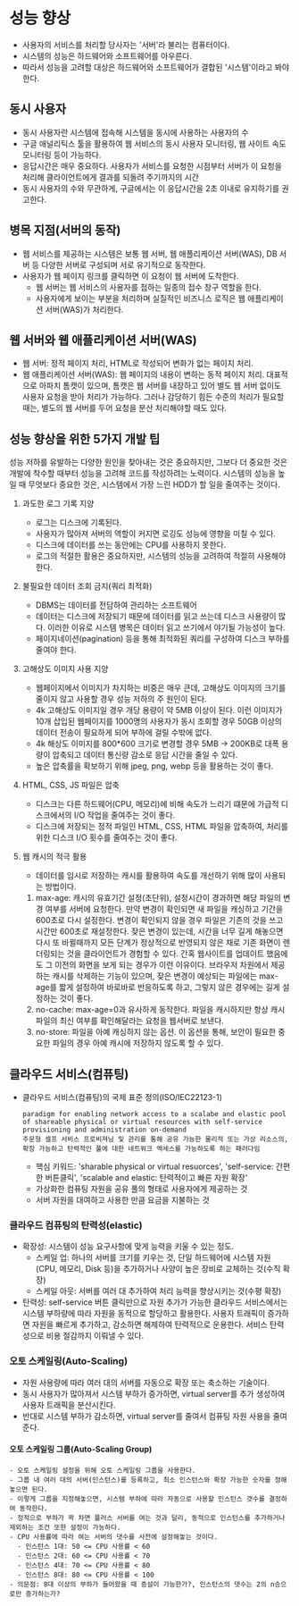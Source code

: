 # 성능 향상
  - 사용자의 서비스를 처리할 당사자는 '서버'라 불리는 컴퓨터이다.
  - 시스템의 성능은 하드웨어와 소프트웨어를 아우른다.
  - 따라서 성능을 고려할 대상은 하드웨어와 소프트웨어가 결합된 '시스템'이라고 봐야 한다.

## 동시 사용자
  - 동시 사용자란 시스템에 접속해 시스템을 동시에 사용하는 사용자의 수
  - 구글 애널리틱스 툴을 활용하여 웹 서비스의 동시 사용자 모니터링, 웹 사이트 속도 모니터링 등이 가능하다.
  - 응답시간은 매우 중요하다. 사용자가 서비스를 요청한 시점부터 서버가 이 요청을 처리해 클라이언트에게 결과를 되돌려 주기까지의 시간
  - 동시 사용자의 수와 무관하게, 구글에서는 이 응답시간을 2초 이내로 유지하기를 권고한다.

## 병목 지점(서버의 동작)
  - 웹 서비스를 제공하는 시스템은 보통 웹 서버, 웹 애플리케이션 서버(WAS), DB 서버 등 다양한 서버로 구성되며 서로 유기적으로 동작한다.
  - 사용자가 웹 페이지 링크를 클릭하면 이 요청이 웹 서버에 도착한다. 
    - 웹 서버는 웹 서비스의 사용자를 접하는 일종의 접수 창구 역할을 한다.
    - 사용자에게 보이는 부분을 처리하며 실질적인 비즈니스 로직은 웹 애플리케이션 서버(WAS)가 처리한다.
   
## 웹 서버와 웹 애플리케이션 서버(WAS)
  - 웹 서버: 정적 페이지 처리, HTML로 작성되어 변화가 없는 페이지 처리.
  - 웹 애플리케이션 서버(WAS): 웹 페이지의 내용이 변하는 동적 페이지 처리. 대표적으로 아파치 톰캣이 있으며, 톰캣은 웹 서버를 내장하고 있어 별도 웹 서버 없이도 사용자 요청을 받아
    처리가 가능하다. 그러나 감당하기 힘든 수준의 처리가 필요할 때는, 별도의 웹 서버를 두어 요청을 분산 처리해야할 때도 있다.

## 성능 향상을 위한 5가지 개발 팁
성능 저하를 유발하는 다양한 원인을 찾아내는 것은 중요하지만, 그보다 더 중요한 것은 개발에 착수할 때부터 성능을 고려해 코드를 작성하려는 노력이다. 시스템의 성능을 높일 때 무엇보다 중요한 것은, 시스템에서 가장 느린 HDD가 할 일을 줄여주는 것이다.
  1. 과도한 로그 기록 지양
     - 로그는 디스크에 기록된다.
     - 사용자가 많아져 서버의 역할이 커지면 로깅도 성능에 영향을 미칠 수 있다.
     - 디스크에 데이터를 쓰는 동안에는 CPU를 사용하지 못한다.
     - 로그의 적절한 활용은 중요하지만, 시스템의 성능을 고려하여 적절히 사용해야 한다.
       
  2. 불필요한 데이터 조회 금지(쿼리 최적화)
     - DBMS는 데이터를 전담하여 관리하는 소프트웨어
     - 데이터는 디스크에 저장되기 때문에 데이터를 읽고 쓰는데 디스크 사용량이 많다. 이러한 이유로 시스템 병목은 데이터 읽고 쓰기에서 야기될 가능성이 높다.
     - 페이지네이션(pagination) 등을 통해 최적화된 쿼리를 구성하여 디스크 부하를 줄여야 한다.

  3. 고해상도 이미지 사용 지양
     - 웹페이지에서 이미지가 차지하는 비중은 매우 큰데, 고해상도 이미지의 크기를 줄이지 않고 사용할 경우 성능 저하의 주 원인이 된다.
     - 4k 고해상도 이미지일 경우 개당 용량이 약 5MB 이상이 된다. 이런 이미지가 10개 삽입된 웹페이지를 1000명의 사용자가 동시 조회할 경우 50GB 이상의 데이터 전송이 필요하게 되어
       부하에 걸릴 수밖에 없다.
     - 4k 해상도 이미지를 800*600 크기로 변경할 경우 5MB -> 200KB로 대폭 용량이 압축되고 데이터 통신량 감소로 응답 시간을 줄일 수 있다.
     - 높은 압축률을 확보하기 위해 jpeg, png, webp 등을 활용하는 것이 좋다.

  4. HTML, CSS, JS 파일은 압축
     - 디스크는 다른 하드웨어(CPU, 메모리)에 비해 속도가 느리기 떄문에 가급적 디스크에서의 I/O 작업을 줄여주는 것이 좋다.
     - 디스크에 저장되는 정적 파일인 HTML, CSS, HTML 파일을 압축하여, 처리를 위한 디스크 I/O 횟수를 줄여주는 것이 좋다.

  6. 웹 캐시의 적극 활용
     - 데이터를 임시로 저장하는 캐시를 활용하여 속도를 개선하기 위해 많이 사용되는 방법이다.
     1) max-age: 캐시의 유효기간 설정(초단위), 설정시간이 경과하면 해당 파일의 변경 여부를 서버에 요청한다. 만약 변경이 확인되면 새 파일을 캐싱하고 기간을 600초로 다시 설정한다.
        변경이 확인되지 않을 경우 파일은 기존의 것을 쓰고 시간만 600초로 재설정한다.
        잦은 변경이 있는데, 시간을 너무 길게 해놓으면 다시 또 바뀔때까지 모든 단계가 정상적으로 반영되지 않은 채로 기존 화면이 렌더링되는 것을 클라이언트가 경험할 수 있다. 간혹
        웹사이트를 업데이트 했음에도 그 이전의 화면을 보게 되는 경우가 이런 이유이다. 브라우저 차원에서 제공하는 캐시를 삭제하는 기능이 있으며, 잦은 변경이 예상되는 파일에는
        max-age를 짧게 설정하여 바로바로 반응하도록 하고, 그렇지 않은 경우에는 길게 설정하는 것이 좋다.
     2) no-cache: max-age=0과 유사하게 동작한다. 파일을 캐시하지만 항상 캐시 파일의 최신 여부를 확인해달라는 요청을 웹서버로 보낸다.
     3) no-store: 파일을 아예 캐싱하지 않는 옵션. 이 옵션을 통해, 보안이 필요한 중요한 파일의 경우 아예 캐시에 저장하지 않도록 할 수 있다.

## 클라우드 서비스(컴퓨팅)
  - 클라우드 서비스(컴퓨팅)의 국제 표준 정의(ISO/IEC22123-1)
    ```text
    paradigm for enabling network access to a scalabe and elastic pool of shareable physical or virtual resources with self-service
    provisioning and administration on-demand
    주문형 셀프 서비스 프로비져닝 및 관리를 통해 공유 가능한 물리적 또는 가상 리소스의, 확장 가능하고 탄력적인 풀에 대한 네트워크 엑세스를 가능하도록 하는 패러다임
    ```
    - 핵심 키워드: 'sharable physical or virtual resuorces', 'self-service: 간편한 버튼클릭', 'scalable and elastic: 탄력적이고 빠른 자원 확장'
    - 가상화한 컴퓨팅 자원을 공유 풀의 형태로 사용자에게 제공하는 것
    - 서버 자원을 대여하고 사용한 만큼 요금을 지불하는 것
   
### 클라우드 컴퓨팅의 탄력성(elastic)
  - 확장성: 시스템이 성능 요구사항에 맞게 능력을 키울 수 있는 정도.
    - 스케일 업: 하나의 서버를 크기를 키우는 것, 단일 하드웨어에 시스템 자원(CPU, 메모리, Disk 등)을 추가하거나 사양이 높은 장비로 교체하는 것(수직 확장)
    - 스케일 아웃: 서버를 여러 대 추가하여 처리 능력을 향상시키는 것(수평 확장)
  - 탄력성: self-service 버튼 클릭만으로 자원 추가가 가능한 클라우드 서비스에서는 시스템 부하량에 따라 자원을 동적으로 할당하고 활용한다. 사용자 트래픽이 증가하면 자원을 빠르게
    추가하고, 감소하면 해제하여 탄력적으로 운용한다. 서비스 탄력성으로 비용 절감까지 이뤄낼 수 있다.

### 오토 스케일링(Auto-Scaling)
  - 자원 사용량에 따라 여러 대의 서버를 자동으로 확장 또는 축소하는 기술이다.
  - 동시 사용자가 많아져서 시스템 부하가 증가하면, virtual server를 추가 생성하여 사용자 트래픽을 분산시킨다.
  - 반대로 시스템 부하가 감소하면, virtual server를 줄여서 컴퓨팅 자원 사용을 줄여준다.

  #### 오토 스케일링 그룹(Auto-Scaling Group)
    - 오토 스케일링 설정을 위해 오토 스케일링 그룹을 사용한다.
    - 그룹 내 여러 대의 서버(인스턴스)를 등록하고, 최소 인스턴스와 확장 가능한 숫자를 정해놓으면 된다.
    - 이렇게 그룹을 지정해놓으면, 시스템 부하에 따라 자동으로 사용할 인스턴스 갯수를 결정하여 동작한다.
    - 정적으로 부하가 꽉 차면 플러스 서버를 여는 것과 달리, 동적으로 인스턴스를 추가하거나 제외하는 조건 또한 설정이 가능하다.
    - CPU 사용률에 따라 여는 서버의 댓수를 사전에 설정해놓는 것이다.
      - 인스턴스 1대: 50 <= CPU 사용률 < 60
      - 인스턴스 2대: 60 <= CPU 사용률 < 70
      - 인스턴스 4대: 70 <= CPU 사용률 < 80
      - 인스턴스 8대: 80 <= CPU 사용률 < 100
    - 의문점: 8대 이상의 부하가 들어왔을 때 증설이 가능한가?, 인스턴스의 댓수는 2의 n승으로만 증가하는가?

